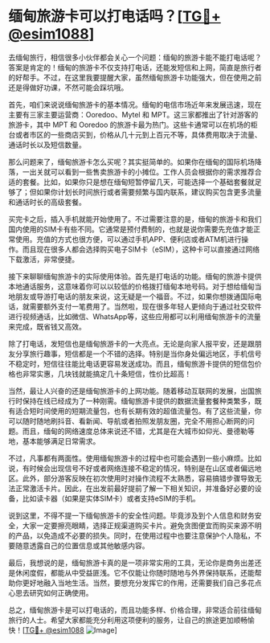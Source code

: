 # 缅甸旅游卡可以打电话吗？[[TG💪+ @esim1088](https://t.me/s/esim1088)]

去缅甸旅行，相信很多小伙伴都会关心一个问题：缅甸的旅游卡能不能打电话呢？答案是肯定的！缅甸的旅游卡不仅支持打电话，还能发短信和上网，简直是旅行者的好帮手。不过，在这里我要提醒大家，虽然缅甸旅游卡功能强大，但在使用之前还是得做好功课，不然可能会踩坑哦。

首先，咱们来说说缅甸旅游卡的基本情况。缅甸的电信市场近年来发展迅速，现在主要有三家主要运营商：Ooredoo、Mytel 和 MPT。这三家都推出了针对游客的旅游卡，其中 MPT 和 Ooredoo 的旅游卡最为热门。这些卡通常可以在机场的柜台或者市区的一些商店买到，价格从几十元到上百元不等，具体费用取决于流量、通话时长以及短信数量。

那么问题来了，缅甸旅游卡怎么买呢？其实挺简单的。如果你在缅甸的国际机场降落，一出关就可以看到一些售卖旅游卡的小摊位。工作人员会根据你的需求推荐合适的套餐。比如，如果你只是想在缅甸短暂停留几天，可能选择一个基础套餐就足够了；但如果你计划长时间旅行或者需要频繁与国内联系，建议购买包含更多流量和通话时长的高级套餐。

买完卡之后，插入手机就能开始使用了。不过需要注意的是，缅甸的旅游卡和我们国内使用的SIM卡有些不同。它通常是预付费制的，也就是说你需要先充值才能正常使用。充值的方式也很方便，可以通过手机APP、便利店或者ATM机进行操作。而且现在很多人都会选择购买电子SIM卡（eSIM），这种卡可以直接通过网络下载激活，非常便捷。

接下来聊聊缅甸旅游卡的实际使用体验。首先是打电话的功能。缅甸的旅游卡提供本地通话服务，这意味着你可以以较低的价格拨打缅甸本地号码。对于想给缅甸当地朋友或导游打电话的朋友来说，这无疑是一个福音。不过，如果你想拨通国际电话，就需要额外支付一笔费用了。当然啦，现在很多年轻人更倾向于通过社交软件进行视频通话，比如微信、WhatsApp等，这些应用都可以利用缅甸旅游卡的流量来完成，既省钱又高效。

除了打电话，发短信也是缅甸旅游卡的一大亮点。无论是向家人报平安，还是跟朋友分享旅行趣事，短信都是一个不错的选择。特别是当你身处偏远地区，手机信号不稳定时，短信往往能比电话更容易发送成功。而且，缅甸旅游卡提供的短信包价格也非常实惠，几块钱就能搞定几十条短信，性价比超高！

当然，最让人兴奋的还是缅甸旅游卡的上网功能。随着移动互联网的发展，出国旅行时保持在线已经成为了一种刚需。缅甸旅游卡提供的数据流量套餐种类繁多，既有适合短时间使用的短期流量包，也有长期有效的超值流量包。有了这些流量，你可以随时随地刷抖音、看新闻、导航或者拍照发朋友圈，完全不用担心断网的问题。而且，缅甸的网络速度总体来说还不错，尤其是在大城市如仰光、曼德勒等地，基本能够满足日常需求。

不过，凡事都有两面性。使用缅甸旅游卡的过程中也可能会遇到一些小麻烦。比如说，有时候会出现信号不好或者网络连接不稳定的情况，特别是在山区或者偏远地区。此外，部分游客反映在初次使用时对操作流程不太熟悉，容易搞错步骤导致无法正常激活卡片。因此，在出发前最好提前了解一下相关知识，并准备好必要的设备，比如读卡器（如果是实体SIM卡）或者支持eSIM的手机。

说到这里，不得不提一下缅甸旅游卡的安全性问题。毕竟涉及到个人信息和财务安全，大家一定要擦亮眼睛，选择正规渠道购买卡片。避免贪图便宜而购买来源不明的产品，以免造成不必要的损失。同时，在使用过程中也要注意保护个人隐私，不要随意透露自己的位置信息或其他敏感内容。

最后，我想说的是，缅甸旅游卡真的是一项非常实用的工具，无论你是商务出差还是休闲度假，都能从中受益匪浅。它不仅能让你随时随地与外界保持联系，还能帮助你更好地融入当地生活。当然，要想充分发挥它的作用，还需要我们自己多花点心思去研究如何正确使用。

总之，缅甸旅游卡是可以打电话的，而且功能多样、价格合理，非常适合前往缅甸旅行的人士。希望大家都能充分利用这项便利的服务，让自己的旅途更加顺畅愉快！[[TG💪+ @esim1088](https://t.me/s/esim1088) ![Image](https://i.postimg.cc/4NQfJmqS/Snipaste-2025-05-13-00-14-12.png)]